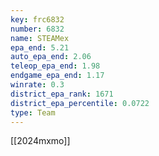 ```yaml
---
key: frc6832
number: 6832
name: STEAMex
epa_end: 5.21
auto_epa_end: 2.06
teleop_epa_end: 1.98
endgame_epa_end: 1.17
winrate: 0.3
district_epa_rank: 1671
district_epa_percentile: 0.0722
type: Team
---
```

[[2024mxmo]]
